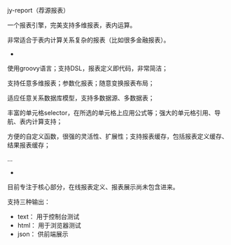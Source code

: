 jy-report（荐源报表）

一个报表引擎，完美支持多维报表，表内运算。

非常适合于表内计算关系复杂的报表（比如很多金融报表）。

-

使用groovy语言；支持DSL，报表定义即代码，非常简洁；

支持任意多维报表；参数化报表；随意变换报表布局；

适应任意关系数据库模型，支持多数据源、多数据表；

丰富的单元格selector，在所选的单元格上应用公式等；强大的单元格引用、导航、表内计算支持；

方便的自定义函数，很强的灵活性、扩展性；支持报表缓存，包括报表定义缓存、结果报表缓存；

...

-

目前专注于核心部分，在线报表定义、报表展示尚未包含进来。

支持三种输出：
 * text： 用于控制台测试
 * html： 用于浏览器测试
 * json： 供前端展示
